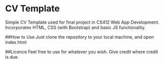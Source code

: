 # CV Template
 Simple CV Template used for final project in CS412 Web App Development. Incorporates HTML, CSS (with Bootstrap) and basic JS functionality.

##How to Use
 Just clone the repository to your local machine, and open index.html
 
 ##Licence 
  Feel free to use for whatever you wish. Give credit where credit is due.
